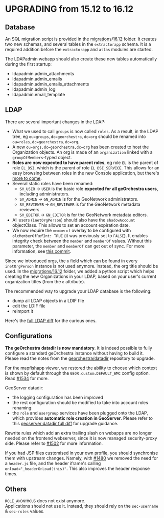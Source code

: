 # UPGRADING from 15.12 to 16.12

## Database

An SQL migration script is provided in the [migrations/16.12](migrations/16.12) folder. It creates two new schemas, and several tables in the `extractorapp` schema.
It is a required addition before the `extractorapp` and `atlas` modules are started.

The LDAPadmin webapp should also create these new tables automatically during the first startup:
 * ldapadmin.admin_attachments
 * ldapadmin.admin_emails
 * ldapadmin.admin_emails_attachments
 * ldapadmin.admin_log
 * ldapadmin.email_template

## LDAP

There are several important changes in the LDAP:
 * What we used to call `groups` is now called `roles`. As a result, in the LDAP tree, eg `ou=groups,dc=georchestra,dc=org` should be renamed into `ou=roles,dc=georchestra,dc=org`.
 * A new `ou=orgs,dc=georchestra,dc=org` has been created to host the Organization objects. An org is made of an `organization` linked with a `groupOfMembers`-typed object.
 * **Roles are now expected to have parent roles**, eg role `EL` is the parent of role `EL_DSI`, which is the parent of role `EL_DSI_SERVICE`. This allows for an easy browsing between roles in the new Console application, but there's [more to come](https://github.com/georchestra/georchestra/issues/1559).
 * Several static roles have been renamed:
   * `SV_USER` -> `USER` is the basic role **expected for all geOrchestra users**, including administrators.
   * `SV_ADMIN` -> `GN_ADMIN` is for the GeoNetwork administrators.
   * `SV_REVIEWER` -> `GN_REVIEWER` is for the GeoNetwork metadata reviewers.
   * `SV_EDITOR` -> `GN_EDITOR` is for the GeoNetwork metadata editors.
 * All users (`inetOrgPerson`) should also have the `shadowAccount` objectClass. This allows to set an account expiration date.
 * We now require the `memberof` overlay to be configured with `olcMemberOfRefInt: TRUE` (it was previously set to `FALSE`). It enables integrity check between the `member` and `memberOf` values. Without this parameter, the `member` and `memberOf` can get out of sync. For more information, see [this commit](https://github.com/georchestra/georchestra/commit/534606e97186988ba2a672b729b2031e55256cfc).

Since we introduced orgs, the `o` field which can be found in every `inetOrgPerson` instance is not used anymore. Instead, the org title should be used.
In the [migrations/16.12](migrations/16.12) folder, we added a python script which helps creating the new Organizations in your LDAP, based on your user's current organization titles (from the `o` attribute).

The recommended way to upgrade your LDAP database is the following:
 * dump all LDAP objects in a LDIF file
 * edit the LDIF file
 * reimport it

Here's the [full LDAP diff](https://gist.github.com/fvanderbiest/7c8ae5656e29325cc0372eb2dc0519d8) for the curious ones.

## Configurations

**The geOrchestra datadir is now mandatory**. It is indeed possible to fully configure a standard geOrchestra instance without having to build it.  
Please read the notes from the [georchestra/datadir](https://github.com/georchestra/datadir/blob/master/README.md) repository to upgrade.

For the mapfishapp viewer, we restored the ability to choose which context is shown by default through the `GEOR.custom.DEFAULT_WMC` config option.
Read [#1534](https://github.com/georchestra/georchestra/pull/1354) for more.

GeoServer datadir:
 * the logging configuration has been improved
 * the rest configuration should be modified to take into account roles renaming
 * the `role` and `usergroup` services have been plugged onto the LDAP, which provides **automatic role creation in GeoServer**.
Please refer to this [geoserver datadir full diff](https://gist.github.com/fvanderbiest/2ae1bac7e4dd3023e1060b8deab6683b) for upgrade guidance.

Rewrite rules which add an extra trailing slash on webapps are no longer needed on the frontend webserver, since it is now managed security-proxy side.
Please refer to [#1502](https://github.com/georchestra/georchestra/pull/1502/files) for more information.

If you had JSP files customised in your own profile, you should synchronise them with upstream changes. Namely, with [#1480](https://github.com/georchestra/georchestra/issues/1480) we removed the need for a `header.js` file, and the header iframe's calling `onload="_headerOnLoad(this)"`. This also improves the header response times.


## Others

`ROLE_ANONYMOUS` does not exist anymore.  
Applications should not use it. Instead, they should rely on the `sec-username` & `sec-roles` values.
